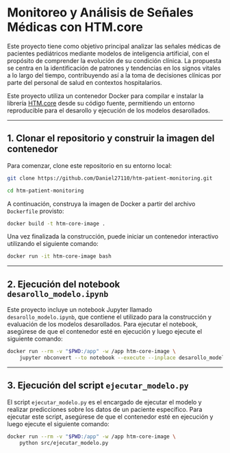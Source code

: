 # Monitoreo y Análisis de Señales Médicas con HTM.core 

Este proyecto tiene como objetivo principal analizar las señales médicas de pacientes pediátricos mediante modelos de inteligencia artificial, con el propósito de comprender la evolución de su condición clínica. La propuesta se centra en la identificación de patrones y tendencias en los signos vitales a lo largo del tiempo, contribuyendo así a la toma de decisiones clínicas por parte del personal de salud en contextos hospitalarios.

Este proyecto utiliza un contenedor Docker para compilar e instalar la librería [HTM.core](https://github.com/htm-community/htm.core) desde su código fuente, permitiendo un entorno reproducible para el desarollo y ejecución de los modelos desarollados.

---

## 1. Clonar el repositorio y construir la imagen del contenedor

Para comenzar, clone este repositorio en su entorno local:

```bash
git clone https://github.com/Daniel27110/htm-patient-monitoring.git

cd htm-patient-monitoring
```

A continuación, construya la imagen de Docker a partir del archivo `Dockerfile` provisto:

```bash
docker build -t htm-core-image .
```

Una vez finalizada la construcción, puede iniciar un contenedor interactivo utilizando el siguiente comando:

```bash
docker run -it htm-core-image bash
```

---

## 2. Ejecución del notebook `desarollo_modelo.ipynb`

Este proyecto incluye un notebook Jupyter llamado `desarollo_modelo.ipynb`, que contiene el utilizado para la construcción y evaluación de los modelos desarollados. Para ejecutar el notebook, asegúrese de que el contenedor esté en ejecución y luego ejecute el siguiente comando:

```bash
docker run --rm -v "$PWD:/app" -w /app htm-core-image \
    jupyter nbconvert --to notebook --execute --inplace desarollo_modelo.ipynb
```

---

## 3. Ejecución del script `ejecutar_modelo.py`

El script `ejecutar_modelo.py` es el encargado de ejecutar el modelo y realizar predicciones sobre los datos de un paciente específico. Para ejecutar este script, asegúrese de que el contenedor esté en ejecución y luego ejecute el siguiente comando:

```bash
docker run --rm -v "$PWD:/app" -w /app htm-core-image \
    python src/ejecutar_modelo.py
```